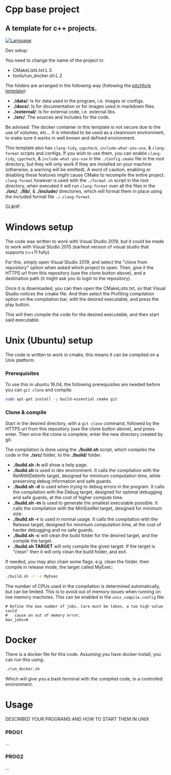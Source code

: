 # Cpp base project
## A template for c++ projects.

[![Language](https://img.shields.io/badge/language-C++-blue.svg)](https://isocpp.org/)

Dev setup:

You need to change the name of the project in:
* CMakeLists.txt:L.5
* tools/run_docker.sh:L.2

The folders are arranged in the following way (following the [pitchfork template](https://api.csswg.org/bikeshed/?force=1&url=https://raw.githubusercontent.com/vector-of-bool/pitchfork/develop/data/spec.bs)):
* **./data/**: Is for data used in the program, i.e. images or configs.
* **./docs/**: Is for documentation or for images used in markdown files.
* **./external/**: Is for external code, i.e. external libs.
* **./src/**: The sources and includes for the code.

Be advised:
The docker container in this template is not secure due to the use of volumes, etc...
It is intended to be used as a cleanroom environment, to make sure it works in well known and defined environment.

This template also has `clang-tidy`, `cppcheck`, `include-what-you-use`, & `clang-format` scripts and configs.
If you wish to use them, you can enable `clang-tidy`, `cppcheck`, & `include-what-you-use` in the `./Config.cmake` file in the root directory, but they will only work if they are installed on your machine (otherwise, a warning will be emitted). A word of caution, enabling or disabling these features might cause CMake to recompile the entire project.
`clang-format` however is used with the `./format.sh` script in the root directory, when executed it will run `clang-format` over all the files in the **./src/**, **./lib/**, & **./include/** directories, which will format them in place using the included format file `./.clang-format`.

GL&HF.

# Windows setup
The code was written to work with Visual Studio 2019, but it could be made to work with Visual Studio 2015 (earliest version of visual studio that supports c++11 fully).

For this, simply open Visual Studio 2019, and select the "clone from repository" option when asked which project to open.
Then, give it the HTTPS url from this repository (use the clone button above), and a destination path (it might ask you to login to the repository).

Once it is downloaded, you can then open the CMakeLists.txt, so that Visual Studio notices the cmake file. And then select the Profiling compilation option on the compilation bar, with the desired executable, and press the play button.

This will then compile the code for the desired executable, and then start said executable.

# Unix (Ubuntu) setup
The code is written to work in cmake, this means it can be compiled on a Unix platform.

### Prerequisites
To use this in ubuntu 16.04, the following prerequisites are needed before you can ```git clone``` and compile:
```bash
sudo apt-get install -y build-essential cmake git
```

### Clone & compile
Start in the desired directory, with a ```git clone``` command, followed by the HTTPS url from this repository (use the clone button above), and press enter. Then once the clone is complete, enter the new directory created by git.

The compilation is done using the **./build.sh** script, which compiles the code in the **./src/** folder, to the **./build/** folder.

* **./build.sh -h** will show a help page.
* **./build.sh** is used in dev environment. It calls the compilation with the RelWithDebInfo target, designed for minimum computation time, while preserving debug information and safe guards.
* **./build.sh -d** is used when trying to debug errors in the program. It calls the compilation with the Debug target, designed for optimal debugging and safe guards, at the cost of higher compute time.
* **./build.sh -m** is used to generate the smallest executable possible. It calls the compilation with the MinSizeRel target, designed for minimum size.
* **./build.sh -r** is used in normal usage. It calls the compilation with the Release target, designed for minimum computation time, at the cost of harder debugging and no safe guards.
* **./build.sh -c** will clean the build folder for the desired target, and the compile the target.
* **./build.sh TARGET** will only compile the given target. If the target is "clean" then it will only clean the build folder, and exit.

If needed, you may also chain some flags. e.g. clean the folder, then compile in release mode, the target called MyExec:
```bash
./build.sh -r -c MyExec
```

The number of CPUs used in the compilation is determined automatically, but can be limited. This is to avoid out of memory issues when running on low memory machines. This can be enabled in the `unix_compile.config` file:
```
# Define the max number of jobs. Care must be taken, a too high value could
#   cause an out of memory error.
max_jobs=8
```

# Docker
There is a docker file for this code. Assuming you have docker install, you can run this using:
```bash
./run_docker.sh
```
Which will give you a bash terminal with the compiled code, in a controlled environment.


# Usage
DESCRIBED YOUR PROGRAMS AND HOW TO START THEM IN UNIX
### PROG1
...

### PROG2
...
